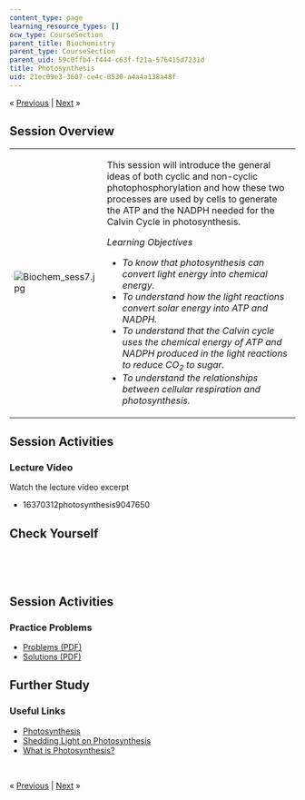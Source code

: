 ```yaml
---
content_type: page
learning_resource_types: []
ocw_type: CourseSection
parent_title: Biochemistry
parent_type: CourseSection
parent_uid: 59c0ffb4-f444-c63f-f21a-576415d7231d
title: Photosynthesis
uid: 21ec09e3-3607-ce4c-8530-a4a4a138a48f
---
```

<p class="sc_nav">&laquo; <a href="./resolveuid/3998b78c9a613c82442fd3aae9f91274" class="sc_prev">Previous</a> | <a href="./resolveuid/1dea315f439212b884bae05ff4797b1e" class="sc_next">Next</a> &raquo;</p> <h2 class="subhead">Session Overview</h2> <table class="sc_overview">     <tbody>         <tr>             <td><img alt="Biochem_sess7.jpg" src="./resolveuid/16c91850880759f74d4032586e72e982" /></td>             <td><p>This session will introduce the general ideas of both cyclic and non-cyclic photophosphorylation and how these two processes are used by cells to generate the ATP and the NADPH needed for the Calvin Cycle in photosynthesis.</p>             <p><em>Learning Objectives</em></p>             <ul class="arrow">                 <li><em>To know that photosynthesis can convert light energy into chemical energy.</em></li>                 <li><em>To understand how the light reactions convert solar energy into ATP and NADPH.</em></li>                 <li><em>To understand that the Calvin cycle uses the chemical energy of ATP and NADPH produced in the light reactions to reduce CO<sub>2</sub> to sugar.</em></li>                 <li><em>To understand the relationships between cellular respiration and photosynthesis.</em></li>             </ul></td>         </tr>     </tbody> </table> <h2 class="subhead">Session Activities</h2> <h3 class="subsubhead">Lecture Video</h3> <p>Watch the lecture video excerpt</p> <ul class="arrow">     <li>16370312photosynthesis9047650</li> </ul> <h2 class="subhead">Check Yourself</h2> <div id="quizArea">&nbsp;</div> <script type="text/javascript" src="/scripts/jquery-1.3.2.min.js"></script> <script type="text/javascript" src="/scripts/jQuizMe-uncompressed.js"></script> <script type="text/javascript">
// There was an extra comma at the end of multiList array.
$( function($){
	var quizMulti = {
    multiList: [
	{
        ques: "The light reactions of non-cyclic photophosphorylation supply the Calvin Cycle with…",
        ans: "NADPH and ATP",
        ansSel: ["light energy", 'sugar and O<sub>2</sub>', "water and sugar", 'CO<sub>2</sub> and ATP'],
        ansInfo: ""
    },
	{
        ques: "Which of the following does not occur in the Calvin Cycle?",
        ans: "release of oxygen",
        ansSel: ["carbon fixation", "consumption of ATP", "oxidation of NADPH", 'regeneration of NADP<sup>+</sup>'],
        ansInfo: ""
    },
	{
        ques: "Which of the following is not true?",
        ans: "The light reactions of cyclic photophosphorylation produce NADPH.",
        ansSel: ["The light reactions of cyclic photophosphorylation use chemiosmosis.", "The light reactions of cyclic photophosphorylation generate ATP.", "The light reactions of cyclic photophosphorylation use only <br />photosystem I.", "The light reactions of cyclic photophosphorylation involve redox reactions."],
        ansInfo: ""
    }]
	};
	var options = {
		allRandom: false,
		Random: false,
		help: "",
		showHTML: false,
		animationType: 0,
		showWrongAns: true,
		title: "Concept test 1",	 
};
$("#quizArea").jQuizMe(quizMulti, options);
});
</script> <p>&nbsp;</p> <h2 class="subhead">Session Activities</h2> <h3 class="subsubhead">Practice Problems</h3> <ul class="arrow">     <li><a href="./resolveuid/25f6bf696b75c6ba3f96ad00dfed842b">Problems (PDF)</a></li>     <li><a href="./resolveuid/20d10b902b67d561a1d2bc360d674398">Solutions (PDF)</a></li> </ul> <h2 class="subhead">Further Study</h2> <h3 class="subsubhead">Useful Links</h3> <ul class="arrow">     <li><a href="http://en.wikipedia.org/wiki/Photosynthesis">Photosynthesis</a></li>     <li><a href="http://www.youtube.com/watch?v=OlzbVr7XEeU&amp;list=UUE-DexCad-ctXVTE6OhZP8w&amp;index=3&amp;feature=plcp">Shedding Light on Photosynthesis</a></li>     <li><a href="http://www.life.illinois.edu/govindjee/whatisit.htm">What is Photosynthesis?</a></li> </ul> <p>&nbsp;</p> <p class="sc_nav_bottom">&laquo; <a href="./resolveuid/3998b78c9a613c82442fd3aae9f91274" class="sc_prev">Previous</a> | <a href="./resolveuid/1dea315f439212b884bae05ff4797b1e" class="sc_next">Next</a> &raquo;</p>